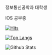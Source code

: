정보통신공학과 대학생

IOS 공부중

[![Hits](https://hits.https://www.instagram.com/ghdfufdl//api/count/incr/badge.svg?hl=ko&url=https%3A%2F%2Fwww.instagram.com%2Fghdfufdl%2F&count_bg=%23A43DC8&title_bg=%23EC7A90&icon=instagram.svg&icon_color=%23FFFFFF&title=%EC%9D%B8%EC%8A%A4%ED%83%80&edge_flat=false)](https://hits.seeyoufarm.com)


[![Top Langs](https://github-readme-stats.vercel.app/api/top-langs/?username=jhe226&layout=compact)](https://github.com/LeeHongRyul/github-readme-stats)

![Github Stats](https://github-readme-stats.vercel.app/api?username=LeeHongRYul&show_icons=true)
